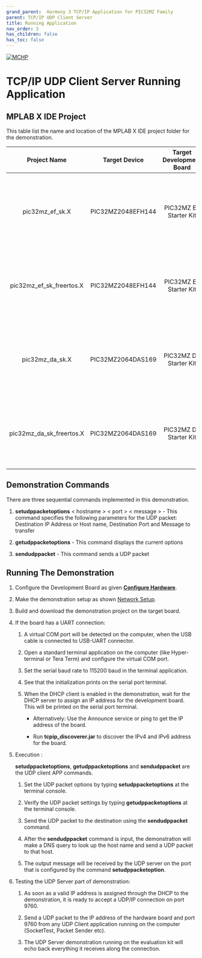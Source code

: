 ```yaml
---
grand_parent:  Harmony 3 TCP/IP Application for PIC32MZ Family
parent: TCP/IP UDP Client Server
title: Running Application
nav_order: 3
has_children: false
has_toc: false
---
```

[![MCHP](https://www.microchip.com/ResourcePackages/Microchip/assets/dist/images/logo.png)](https://www.microchip.com)

# TCP/IP UDP Client Server Running Application

## MPLAB X IDE Project
This table list the name and location of the MPLAB X IDE project folder for the demonstration.

|Project Name|  Target Device|  Target Development Board | Description  |
|:-------------:|:---------:|:---------:|:---------:|
|pic32mz_ef_sk.X | PIC32MZ2048EFH144 | PIC32MZ EF Starter Kit |Demonstrates the TCP/IP UDP Client Server on development board with PIC32MZ2048EFH144 device and LAN8740 PHY daughter board. This is a bare-metal (non-RTOS) implementation.    |
|pic32mz_ef_sk_freertos.X | PIC32MZ2048EFH144 | PIC32MZ EF Starter Kit | Demonstrates the TCP/IP UDP Client Server on development board with PIC32MZ2048EFH144 device and LAN8740 PHY daughter board. This implementation is based on FreeRTOS. |
|pic32mz_da_sk.X | PIC32MZ2064DAS169 | PIC32MZ DA Starter Kit |Demonstrates the TCP/IP UDP Client Server on development board with PIC32MZ2064DAS169 device and LAN8740 PHY daughter board. This is a bare-metal (non-RTOS) implementation.    |
|pic32mz_da_sk_freertos.X | PIC32MZ2064DAS169 | PIC32MZ DA Starter Kit | Demonstrates the TCP/IP UDP Client Server on development board with PIC32MZ2064DAS169 device and LAN8740 PHY daughter board. This implementation is based on FreeRTOS. |


## Demonstration Commands
There are three sequential commands implemented in this demonstration.

1. **setudppacketoptions** < hostname > < port > < message > - This command specifies the following parameters for the UDP packet: Destination IP Address or Host name, Destination Port and Message to transfer

2. **getudppacketoptions** - This command displays the current options

3. **sendudppacket** - This command sends a UDP packet


## Running The Demonstration

1. Configure the Development Board as given  **[Configure Hardware](readme_hardware_configuration.md)**.

2. Make the demonstration setup as shown [Network Setup](../../readme.md).

3. Build and download the demonstration project on the target board.

4. If the board has a UART connection:

    1. A virtual COM port will be detected on the computer, when the USB cable is connected to USB-UART connector.

    2. Open a standard terminal application on the computer (like Hyper-terminal or Tera Term) and configure the virtual COM port.

    3. Set the serial baud rate to 115200 baud in the terminal application.

    4. See that the initialization prints on the serial port terminal.

    5. When the DHCP client is enabled in the demonstration, wait for the DHCP server to assign an IP address for the development board. This will be printed on the serial port terminal.

		* Alternatively: Use the Announce service or ping to get the IP address of the board.

        * Run **tcpip_discoverer.jar** to discover the IPv4 and IPv6 address for the board.
        
5. Execution :

    **setudppacketoptions**, **getudppacketoptions** and **sendudppacket** are the UDP client APP commands.

    1. Set the UDP packet options by typing **setudppacketoptions** at the terminal console.
    
    2. Verify the UDP packet settings by typing **getudppacketoptions** at the terminal console.
    
    3. Send the UDP packet to the destination using the **sendudppacket** command.

    4. After the **sendudppacket** command is input, the demonstration will make a DNS query to look up the host name and send a UDP packet to that host.

    5. The output message will be received by the UDP server on the port that is configured by the command **setudppacketoption**.

6. Testing the UDP Server part of demonstration:

    1. As soon as a valid IP address is assigned through the DHCP to the demonstration, it is ready to accept a UDP/IP connection on port 9760.

    2. Send a UDP packet to the IP address of the hardware board and port 9760 from any UDP Client application running on the computer (SocketTest, Packet Sender etc).

    3. The UDP Server demonstration running on the evaluation kit will echo back everything it receives along the connection.
